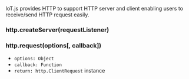 IoT.js provides HTTP to support HTTP server and client enabling users to receive/send HTTP request easily.

### http.createServer(requestListener) 


### http.request(options[, callback])
* `options: Object`
* `callback: Function`
* `return: http.ClientRequest` instance